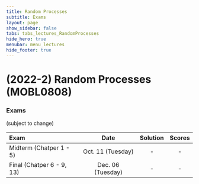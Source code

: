 ```yaml
---
title: Random Processes
subtitle: Exams
layout: page
show_sidebar: false
tabs: tabs_lectures_RandomProcesses
hide_hero: true
menubar: menu_lectures
hide_footer: true
---
```


# (2022-2) Random Processes (MOBL0808)

### Exams

(subject to change)

| Exam | Date | Solution | Scores |
|:---|:---:|:---:|:---:|
| Midterm (Chatper 1 - 5) | Oct. 11 (Tuesday) | - | - |
| Final (Chatper 6 - 9, 13) | Dec. 06 (Tuesday) | - | - |